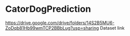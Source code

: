 # CatorDogPrediction
https://drive.google.com/drive/folders/14S2B5MU6-ZoDqb81Hb99wmTCP2BBbLug?usp=sharing Dataset link
